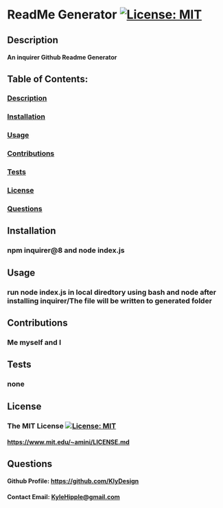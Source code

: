 # **ReadMe Generator** [![License: MIT](https://img.shields.io/badge/License-MIT-blue.svg)](https://opensource.org/licenses/MIT) 

  ## Description
  ####  An inquirer Github Readme Generator


  ## Table of Contents: 
  ### [Description](#description)
  ### [Installation](#installation)
  ### [Usage](#usage)
  ### [Contributions](#contributions)
  ### [Tests](#tests)
  ### [License](#license)
  ### [Questions](#questions)

  ## Installation
  ### npm inquirer@8 and node index.js 

  ## Usage
  ### run node index.js in local diredtory using bash and node  after installing inquirer/The file will be written to generated folder 

  ## Contributions
  ### Me myself and I

  ## Tests
  ### none

  ## License
  ### The MIT License  [![License: MIT](https://img.shields.io/badge/License-MIT-blue.svg)](https://opensource.org/licenses/MIT) 
  #### https://www.mit.edu/~amini/LICENSE.md
  

  ## Questions
  #### Github Profile: https://github.com/KlyDesign
  #### Contact Email: KyleHipple@gmail.com
  